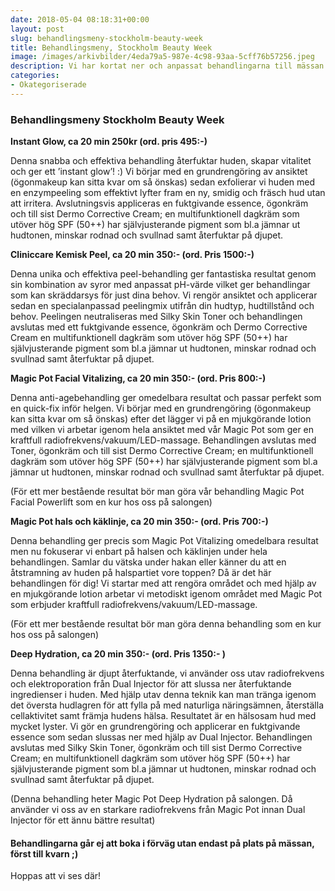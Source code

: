 ```yaml
---
date: 2018-05-04 08:18:31+00:00
layout: post
slug: behandlingsmeny-stockholm-beauty-week
title: Behandlingsmeny, Stockholm Beauty Week
image: /images/arkivbilder/4eda79a5-987e-4c98-93aa-5cff76b57256.jpeg
description: Vi har kortat ner och anpassat behandlingarna till mässan för att kunna ge er ett smakprov på vad vår salong har att erbjuda.
categories:
- Okategoriserade
---
```

### Behandlingsmeny Stockholm Beauty Week

**Instant Glow, ca 20 min 250kr (ord. pris 495:-)**

Denna snabba och effektiva behandling återfuktar huden, skapar vitalitet och ger ett ’instant glow’! :)
Vi börjar med en grundrengöring av ansiktet (ögonmakeup kan sitta kvar om så önskas) sedan exfolierar vi huden med en enzympeeling som effektivt lyfter fram en ny, smidig och fräsch hud utan att irritera. Avslutningsvis appliceras en fuktgivande essence, ögonkräm och till sist Dermo Corrective Cream; en multifunktionell dagkräm som utöver hög SPF (50++) har självjusterande pigment som bl.a jämnar ut hudtonen, minskar rodnad och svullnad samt återfuktar på djupet.

**Cliniccare Kemisk Peel, ca 20 min 350:- (ord. Pris 1500:-)**

Denna unika och effektiva peel-behandling ger fantastiska resultat genom sin kombination av syror med anpassat pH-värde vilket ger behandlingar som kan skräddarsys för just dina behov. 
Vi rengör ansiktet och applicerar sedan en specialanpassad peelingmix utifrån din hudtyp, hudtillstånd och behov. Peelingen neutraliseras med Silky Skin Toner och behandlingen avslutas med ett fuktgivande essence, ögonkräm och Dermo Corrective Cream en multifunktionell dagkräm som utöver hög SPF (50++) har självjusterande pigment som bl.a jämnar ut hudtonen, minskar rodnad och svullnad samt återfuktar på djupet.


**Magic Pot Facial Vitalizing, ca 20 min 350:- (ord. Pris 800:-)**

Denna anti-agebehandling ger omedelbara resultat och passar perfekt som en quick-fix inför helgen. Vi börjar med en grundrengöring (ögonmakeup kan sitta kvar om så önskas) efter det lägger vi på en mjukgörande lotion med vilken vi arbetar igenom hela ansiktet med vår Magic Pot som ger en kraftfull radiofrekvens/vakuum/LED-massage. Behandlingen avslutas med Toner, ögonkräm och till sist Dermo Corrective Cream; en multifunktionell dagkräm som utöver hög SPF (50++) har självjusterande pigment som bl.a jämnar ut hudtonen, minskar rodnad och svullnad samt återfuktar på djupet.

(För ett mer bestående resultat bör man göra vår behandling Magic Pot Facial Powerlift som en kur hos oss på salongen)


**Magic Pot hals och käklinje, ca 20 min 350:- (ord. Pris 700:-)**

Denna behandling ger precis som Magic Pot Vitalizing omedelbara resultat men nu fokuserar vi enbart på halsen och käklinjen under hela behandlingen. Samlar du vätska under hakan eller känner du att en åtstramning av huden på halspartiet vore toppen? Då är det här behandlingen för dig! Vi startar med att rengöra området och med hjälp av en mjukgörande lotion arbetar vi metodiskt igenom området med Magic Pot som erbjuder kraftfull radiofrekvens/vakuum/LED-massage. 

(För ett mer bestående resultat bör man göra denna behandling som en kur hos oss på salongen)


**Deep Hydration, ca 20 min 350:- (ord. Pris 1350:- )**

Denna behandling är djupt återfuktande, vi använder oss utav radiofrekvens och elektroporation från Dual Injector för att slussa ner återfuktande ingredienser i huden. Med hjälp utav denna teknik kan man tränga igenom det översta hudlagren för att fylla på med naturliga näringsämnen, återställa cellaktivitet samt främja hudens hälsa. Resultatet är en hälsosam hud med mycket lyster.
Vi gör en grundrengöring och applicerar en fuktgivande essence som sedan slussas ner med hjälp av Dual Injector. Behandlingen avslutas med Silky Skin Toner, ögonkräm och till sist Dermo Corrective Cream; en multifunktionell dagkräm som utöver hög SPF (50++) har självjusterande pigment som bl.a jämnar ut hudtonen, minskar rodnad och svullnad samt återfuktar på djupet. 

(Denna behandling heter Magic Pot Deep Hydration på salongen. Då använder vi oss av en starkare radiofrekvens från Magic Pot innan Dual Injector för ett ännu bättre resultat)


#### **Behandlingarna går ej att boka i förväg utan endast på plats på mässan, först till kvarn ;)**


Hoppas att vi ses där!
